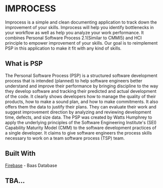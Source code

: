 # IMPROCESS
Improcess is a simple and clean documenting application to track down the improvement of your skills. Improcess will help you identify bottlenecks in your workflow as well as help you analyze your work performance. It combines Personal Software Process 2.1(Similar to CMMI5) and HCI principle to empower improvement of your skills. Our goal is to reimplement PSP in this application to make it fit with any kind of skills.
    
## What is PSP
The Personal Software Process (PSP) is a structured software development process that is intended (planned) to help software engineers better understand and improve their performance by bringing discipline to the way they develop software and tracking their predicted and actual development of the code. It clearly shows developers how to manage the quality of their products, how to make a sound plan, and how to make commitments. It also offers them the data to justify their plans. They can evaluate their work and suggest improvement direction by analyzing and reviewing development time, defects, and size data. The PSP was created by Watts Humphrey to apply the underlying principles of the Software Engineering Institute's (SEI) Capability Maturity Model (CMM) to the software development practices of a single developer. It claims to give software engineers the process skills necessary to work on a team software process (TSP) team.
    
## Built With
[Firebase](https://firebase.google.com/) - Baas Database

## TBA...
